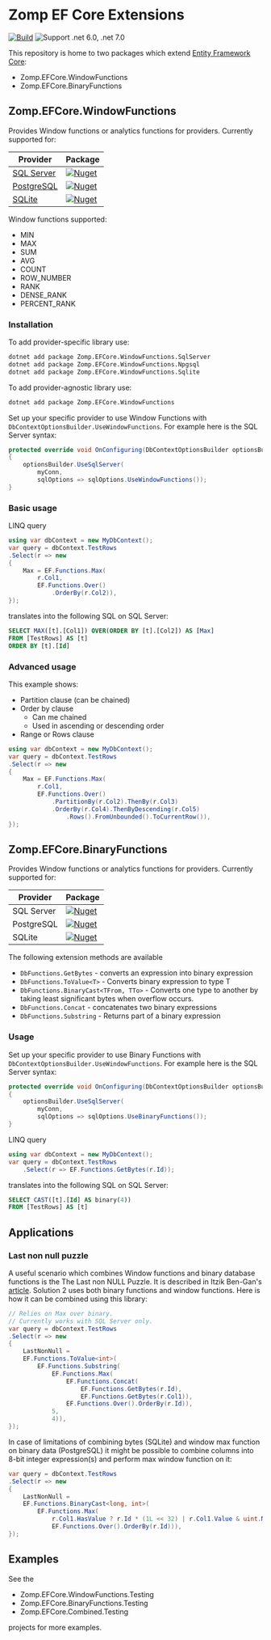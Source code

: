 # Zomp EF Core Extensions

[![Build](https://github.com/zompinc/efcore-extensions/actions/workflows/build.yml/badge.svg)](https://github.com/zompinc/efcore-extensions/actions/workflows/build.yml)
![Support .net 6.0, .net 7.0](https://img.shields.io/badge/dotnet%20version-net6.0,%20net7.0-blue)

This repository is home to two packages which extend [Entity Framework Core](https://github.com/dotnet/efcore):

- Zomp.EFCore.WindowFunctions
- Zomp.EFCore.BinaryFunctions

## Zomp.EFCore.WindowFunctions

Provides Window functions or analytics functions for providers. Currently supported for:

| Provider                                                                                         | Package                                                                                                                                                |
| ------------------------------------------------------------------------------------------------ | ------------------------------------------------------------------------------------------------------------------------------------------------------ |
| [SQL Server](https://docs.microsoft.com/en-us/sql/t-sql/queries/select-over-clause-transact-sql) | [![Nuget](https://img.shields.io/nuget/v/Zomp.EFCore.WindowFunctions.SqlServer)](https://www.nuget.org/packages/Zomp.EFCore.WindowFunctions.SqlServer) |
| [PostgreSQL](https://www.postgresql.org/docs/current/tutorial-window.html)                       | [![Nuget](https://img.shields.io/nuget/v/Zomp.EFCore.WindowFunctions.Npgsql)](https://www.nuget.org/packages/Zomp.EFCore.WindowFunctions.Npgsql)       |
| [SQLite](https://www.sqlite.org/windowfunctions.html)                                            | [![Nuget](https://img.shields.io/nuget/v/Zomp.EFCore.WindowFunctions.Sqlite)](https://www.nuget.org/packages/Zomp.EFCore.WindowFunctions.Sqlite)       |

Window functions supported:

- MIN
- MAX
- SUM
- AVG
- COUNT
- ROW_NUMBER
- RANK
- DENSE_RANK
- PERCENT_RANK

### Installation

To add provider-specific library use:

```sh
dotnet add package Zomp.EFCore.WindowFunctions.SqlServer
dotnet add package Zomp.EFCore.WindowFunctions.Npgsql
dotnet add package Zomp.EFCore.WindowFunctions.Sqlite
```

To add provider-agnostic library use:

```sh
dotnet add package Zomp.EFCore.WindowFunctions
```

Set up your specific provider to use Window Functions with `DbContextOptionsBuilder.UseWindowFunctions`. For example here is the SQL Server syntax:

```cs
protected override void OnConfiguring(DbContextOptionsBuilder optionsBuilder)
{
    optionsBuilder.UseSqlServer(
        myConn,
        sqlOptions => sqlOptions.UseWindowFunctions());
}
```

### Basic usage

LINQ query

```cs
using var dbContext = new MyDbContext();
var query = dbContext.TestRows
.Select(r => new
{
    Max = EF.Functions.Max(
        r.Col1,
        EF.Functions.Over()
            .OrderBy(r.Col2)),
});
```

translates into the following SQL on SQL Server:

```sql
SELECT MAX([t].[Col1]) OVER(ORDER BY [t].[Col2]) AS [Max]
FROM [TestRows] AS [t]
ORDER BY [t].[Id]
```

### Advanced usage

This example shows:

- Partition clause (can be chained)
- Order by clause
  - Can me chained
  - Used in ascending or descending order
- Range or Rows clause

```cs
using var dbContext = new MyDbContext();
var query = dbContext.TestRows
.Select(r => new
{
    Max = EF.Functions.Max(
        r.Col1,
        EF.Functions.Over()
            .PartitionBy(r.Col2).ThenBy(r.Col3)
            .OrderBy(r.Col4).ThenByDescending(r.Col5)
                .Rows().FromUnbounded().ToCurrentRow()),
});
```

## Zomp.EFCore.BinaryFunctions

Provides Window functions or analytics functions for providers. Currently supported for:

| Provider   | Package                                                                                                                                                |
| ---------- | ------------------------------------------------------------------------------------------------------------------------------------------------------ |
| SQL Server | [![Nuget](https://img.shields.io/nuget/v/Zomp.EFCore.BinaryFunctions.SqlServer)](https://www.nuget.org/packages/Zomp.EFCore.BinaryFunctions.SqlServer) |
| PostgreSQL | [![Nuget](https://img.shields.io/nuget/v/Zomp.EFCore.BinaryFunctions.Npgsql)](https://www.nuget.org/packages/Zomp.EFCore.BinaryFunctions.Npgsql)       |
| SQLite     | [![Nuget](https://img.shields.io/nuget/v/Zomp.EFCore.BinaryFunctions.Sqlite)](https://www.nuget.org/packages/Zomp.EFCore.BinaryFunctions.Sqlite)       |

The following extension methods are available

- `DbFunctions.GetBytes` - converts an expression into binary expression
- `DbFunctions.ToValue<T>` - Converts binary expression to type T
- `DbFunctions.BinaryCast<TFrom, TTo>` - Converts one type to another by taking least significant bytes when overflow occurs.
- `DbFunctions.Concat` - concatenates two binary expressions
- `DbFunctions.Substring` - Returns part of a binary expression

### Usage

Set up your specific provider to use Binary Functions with `DbContextOptionsBuilder.UseWindowFunctions`. For example here is the SQL Server syntax:

```cs
protected override void OnConfiguring(DbContextOptionsBuilder optionsBuilder)
{
    optionsBuilder.UseSqlServer(
        myConn,
        sqlOptions => sqlOptions.UseBinaryFunctions());
}
```

LINQ query

```cs
using var dbContext = new MyDbContext();
var query = dbContext.TestRows
    .Select(r => EF.Functions.GetBytes(r.Id));
```

translates into the following SQL on SQL Server:

```sql
SELECT CAST([t].[Id] AS binary(4))
FROM [TestRows] AS [t]
```

## Applications

### Last non null puzzle

A useful scenario which combines Window functions and binary database functions is the The Last non NULL Puzzle. It is described in Itzik Ben-Gan's [article](https://www.itprotoday.com/sql-server/last-non-null-puzzle). Solution 2 uses both binary functions and window functions. Here is how it can be combined using this library:

```cs
// Relies on Max over binary.
// Currently works with SQL Server only.
var query = dbContext.TestRows
.Select(r => new
{
    LastNonNull =
    EF.Functions.ToValue<int>(
        EF.Functions.Substring(
            EF.Functions.Max(
                EF.Functions.Concat(
                    EF.Functions.GetBytes(r.Id),
                    EF.Functions.GetBytes(r.Col1)),
                EF.Functions.Over().OrderBy(r.Id)),
            5,
            4)),
});
```

In case of limitations of combining bytes (SQLite) and window max function on binary data (PostgreSQL) it might be possible to combine columns into 8-bit integer expression(s) and perform max window function on it:

```cs
var query = dbContext.TestRows
.Select(r => new
{
    LastNonNull =
    EF.Functions.BinaryCast<long, int>(
        EF.Functions.Max(
            r.Col1.HasValue ? r.Id * (1L << 32) | r.Col1.Value & uint.MaxValue : (long?)null,
            EF.Functions.Over().OrderBy(r.Id))),
});
```

## Examples

See the

- Zomp.EFCore.WindowFunctions.Testing
- Zomp.EFCore.BinaryFunctions.Testing
- Zomp.EFCore.Combined.Testing

projects for more examples.
